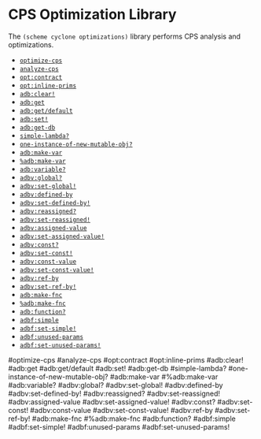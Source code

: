 # CPS Optimization Library

The `(scheme cyclone optimizations)` library performs CPS analysis and optimizations.

- [`optimize-cps`](#optimize-cps)
- [`analyze-cps`](#analyze-cps)
- [`opt:contract`](#optcontract)
- [`opt:inline-prims`](#optinline-prims)
- [`adb:clear!`](#adbclear)
- [`adb:get`](#adbget)
- [`adb:get/default`](#adbgetdefault)
- [`adb:set!`](#adbset)
- [`adb:get-db`](#adbget-db)
- [`simple-lambda?`](#simple-lambda)
- [`one-instance-of-new-mutable-obj?`](#one-instance-of-new-mutable-obj)
- [`adb:make-var`](#adbmake-var)
- [`%adb:make-var`](#adbmake-var-1)
- [`adb:variable?`](#adbvariable)
- [`adbv:global?`](#adbvglobal)
- [`adbv:set-global!`](#adbvset-global)
- [`adbv:defined-by`](#adbvdefined-by)
- [`adbv:set-defined-by!`](#adbvset-defined-by)
- [`adbv:reassigned?`](#adbvreassigned) 
- [`adbv:set-reassigned!`](#adbvset-reassigned)
- [`adbv:assigned-value`](#adbvassigned-value)
- [`adbv:set-assigned-value!`](#adbvset-assigned-value)
- [`adbv:const?`](#adbvconst) 
- [`adbv:set-const!`](#adbvset-const)
- [`adbv:const-value`](#adbvconst-value)
- [`adbv:set-const-value!`](#adbvset-const-value)
- [`adbv:ref-by`](#adbvref-by)
- [`adbv:set-ref-by!`](#adbvset-ref-by)
- [`adb:make-fnc`](#adbmake-fnc)
- [`%adb:make-fnc`](#adbmake-fnc-1)
- [`adb:function?`](#adbfunction)
- [`adbf:simple`](#adbfsimple)
- [`adbf:set-simple!`](#adbfset-simple)
- [`adbf:unused-params`](#adbfunused-params)
- [`adbf:set-unused-params!`](#adbfset-unused-params)

#optimize-cps 
#analyze-cps
#opt:contract
#opt:inline-prims
#adb:clear!
#adb:get
#adb:get/default
#adb:set!
#adb:get-db
#simple-lambda?
#one-instance-of-new-mutable-obj?
#adb:make-var
#%adb:make-var
#adb:variable?
#adbv:global?
#adbv:set-global!
#adbv:defined-by 
#adbv:set-defined-by!
#adbv:reassigned? 
#adbv:set-reassigned!
#adbv:assigned-value
#adbv:set-assigned-value!
#adbv:const? 
#adbv:set-const!
#adbv:const-value
#adbv:set-const-value!
#adbv:ref-by
#adbv:set-ref-by!
#adb:make-fnc
#%adb:make-fnc
#adb:function?
#adbf:simple 
#adbf:set-simple!
#adbf:unused-params
#adbf:set-unused-params!
